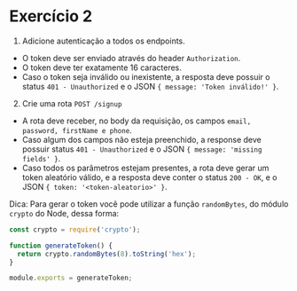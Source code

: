 # Exercício 2
1. Adicione autenticação a todos os endpoints.
- O token deve ser enviado através do header `Authorization`.
- O token deve ter exatamente 16 caracteres.
- Caso o token seja inválido ou inexistente, a resposta deve possuir o status `401 - Unauthorized` e o JSON `{ message: 'Token inválido!' }`.
2. Crie uma rota `POST /signup`
- A rota deve receber, no body da requisição, os campos `email, password, firstName e phone`.
- Caso algum dos campos não esteja preenchido, a response deve possuir status `401 - Unauthorized` e o JSON `{ message: 'missing fields' }`.
- Caso todos os parâmetros estejam presentes, a rota deve gerar um token aleatório válido, e a resposta deve conter o status `200 - OK`, e o JSON `{ token: '<token-aleatorio>' }`.

Dica: Para gerar o token você pode utilizar a função `randomBytes`, do módulo `crypto` do Node, dessa forma:
```js
const crypto = require('crypto');

function generateToken() {
  return crypto.randomBytes(8).toString('hex');
}

module.exports = generateToken;
```
